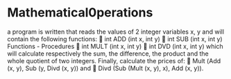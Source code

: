 # Mathematical0perations
a program is written that reads the values of 2 integer variables x, y and will contain the
following functions:
 int ΑDD (int x, int y)
 int SUΒ (int x, int y)
Functions - Procedures
 int ΜULΤ (int x, int y)
 int DVD (int x, int y)
which will calculate respectively the sum, the difference, the product and the whole quotient of two
integers. Finally, calculate the prices of:
 Mult (Αdd (x, y), Sub (y, Divd (x, y)) and
 Divd (Sub (Mult (x, y), x), Αdd (x, y)).
